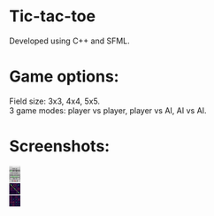 # Tic-tac-toe
Developed using C++ and SFML.
# Game options:
Field size: 3x3, 4x4, 5x5.
<br/>
3 game modes: player vs player, player vs AI, AI vs AI.
# Screenshots:
<div class="row">
  <div class="column">
    <img src="images/TTT_menu.PNG" width="300" align="left"
          style="border:0px;margin:0px;float:left;width:20px;">
  </div>
  <div class="column">
    <img src="images/TTT_3x3.png" width="250" align="topmiddle"
          style="border:0px;margin:0px;float:left;width:20px;">
  </div>
  <div class="column">
    <img src="images/TTT_4x4.png" width="330" align="right"
          style="border:0px;margin:0px;float:left;width:20px;">
  </div>
</div>

